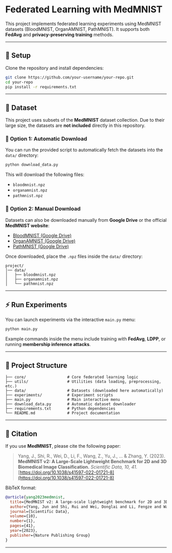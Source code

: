 # Federated Learning with MedMNIST

This project implements federated learning experiments using MedMNIST datasets (BloodMNIST, OrganAMNIST, PathMNIST). It supports both **FedAvg** and **privacy-preserving training** methods.

---

## 🚀 Setup

Clone the repository and install dependencies:

```bash
git clone https://github.com/your-username/your-repo.git
cd your-repo
pip install -r requirements.txt
```

---

## 📂 Dataset

This project uses subsets of the **MedMNIST** dataset collection.
Due to their large size, the datasets are **not included** directly in this repository.

### 🔹 Option 1: Automatic Download

You can run the provided script to automatically fetch the datasets into the `data/` directory:

```bash
python download_data.py
```

This will download the following files:

* `bloodmnist.npz`
* `organamnist.npz`
* `pathmnist.npz`

### 🔹 Option 2: Manual Download

Datasets can also be downloaded manually from **Google Drive** or the official **MedMNIST website**:

* [BloodMNIST (Google Drive)](https://drive.google.com/file/d/1XMw4kR_8oEQ5z7yuxkK-SMAIoJY812u3/view?usp=sharing)
* [OrganAMNIST (Google Drive)](https://drive.google.com/file/d/1aCbYfGVMLp9DK3_8mCO94PB3eoxvTpxc/view?usp=sharing)
* [PathMNIST (Google Drive)](https://drive.google.com/file/d/1hkznwSVSdOaY53SryQbp5qtt5JXAOOfR/view?usp=sharing)

Once downloaded, place the `.npz` files inside the `data/` directory:

```
project/
│── data/
│   ├── bloodmnist.npz
│   ├── organamnist.npz
│   └── pathmnist.npz
```

---

## ⚡ Run Experiments

You can launch experiments via the interactive `main.py` menu:

```bash
python main.py
```

Example commands inside the menu include training with **FedAvg**, **LDPP**, or running **membership inference attacks**.

---

## 📂 Project Structure

```
├── core/                  # Core federated learning logic
├── utils/                 # Utilities (data loading, preprocessing, etc.)
├── data/                  # Datasets (downloaded here automatically)
├── experiments/           # Experiment scripts
├── main.py                # Main interactive menu
├── download_data.py       # Automatic dataset downloader
├── requirements.txt       # Python dependencies
└── README.md              # Project documentation
```

---

## 📖 Citation

If you use **MedMNIST**, please cite the following paper:

> Yang, J., Shi, R., Wei, D., Li, F., Wang, Z., Yu, J., … & Zhang, Y. (2023). **MedMNIST v2: A Large-Scale Lightweight Benchmark for 2D and 3D Biomedical Image Classification.** *Scientific Data, 10, 41.*
> [https://doi.org/10.1038/s41597-022-01721-8](https://doi.org/10.1038/s41597-022-01721-8)

BibTeX format:

```bibtex
@article{yang2023medmnist,
  title={MedMNIST v2: A large-scale lightweight benchmark for 2D and 3D biomedical image classification},
  author={Yang, Jun and Shi, Rui and Wei, Donglai and Li, Fengze and Wang, Ziyang and Yu, Jiancheng and Zhang, Yue},
  journal={Scientific Data},
  volume={10},
  number={1},
  pages={41},
  year={2023},
  publisher={Nature Publishing Group}
}
```

---

